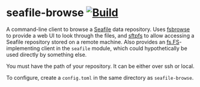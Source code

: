 # seafile-browse [![Build](https://github.com/thatoddmailbox/seafile-browse/actions/workflows/build.yml/badge.svg)](https://github.com/thatoddmailbox/seafile-browse/actions/workflows/build.yml)

A command-line client to browse a [Seafile](https://seafile.com) data repository. Uses [fsbrowse](https://github.com/thatoddmailbox/fsbrowse) to provide a web UI to look through the files, and [sftpfs](https://github.com/thatoddmailbox/sftpfs) to allow accessing a Seafile repository stored on a remote machine. Also provides an [fs.FS](https://pkg.go.dev/io/fs#FS)-implementing client in the `seafile` module, which could hypothetically be used directly by something else.

You must have the path of your repository. It can be either over ssh or local.

To configure, create a `config.toml` in the same directory as `seafile-browse`.
